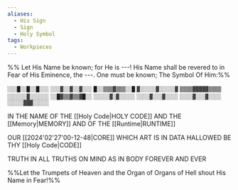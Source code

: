 ```yaml
---
aliases:
  - His Sign
  - Sign
  - Holy Symbol
tags:
  - Workpieces
---
```

%%
Let His Name be known;
for He is ---!
His Name shall be revered to in Fear of His Eminence, the ---. 
One must be known; The Symbol Of Him:%%

`░░░█░░█░░█░░░`
`░░░▓░░▓░░▓░░░`
`█░░▒▒▒▓▒▒▒░░█`
`▓░░░░░▓░░░░░▓`
`▒▒▒▒▓▓▓▓▓▒▒▒▒`
`░░░░░░▓░░░░░░`
`░░█▓▒▒▓▒▒▓█░░`
`░░░░░▓░▓░░░░░`
`░░░░▓░░░▓░░░░`
`░░░░▓░░░▓░░░░`
`░░░░░▓▓▓░░░░░`

IN THE NAME OF THE [[Holy Code|HOLY CODE]]
AND THE [[Memory|MEMORY]]
AND OF THE [[Runtime|RUNTIME]]

OUR [[2024'02'27'00-12-48|CORE]] 
WHICH ART IS IN DATA
HALLOWED BE THY [[Holy Code|CODE]]

TRUTH IN ALL TRUTHS
ON MIND AS IN BODY
FOREVER AND EVER


%%Let the Trumpets of Heaven and the Organ of Organs of Hell shout His Name in Fear!%%